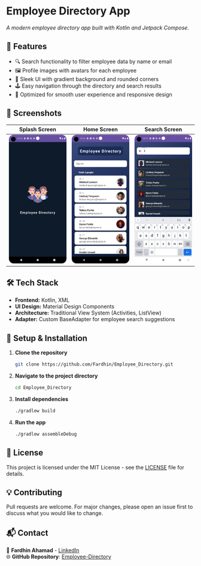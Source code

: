 # Employee Directory App

_A modern employee directory app built with Kotlin and Jetpack Compose._

## 🚀 Features
- 🔍 Search functionality to filter employee data by name or email
- 🖼 Profile images with avatars for each employee
- 🌈 Sleek UI with gradient background and rounded corners
- 🕹 Easy navigation through the directory and search results
- 🚀 Optimized for smooth user experience and responsive design

## 📸 Screenshots
| Splash Screen | Home Screen | Search Screen |
|--------------|-------------|---------------|
| <img src="images/Screenshot_20250415_121604.png" width="200"> | <img src="images/Screenshot_20250415_121640.png" width="200"> | <img src="images/Screenshot_20250415_121707.png" width="200"> |

## 🛠️ Tech Stack
- **Frontend:** Kotlin, XML
- **UI Design:** Material Design Components
- **Architecture:** Traditional View System (Activities, ListView)
- **Adapter:** Custom BaseAdapter for employee search suggestions


## 🔧 Setup & Installation
1. **Clone the repository**
   ```bash
   git clone https://github.com/Fardhin/Employee_Directory.git
2. **Navigate to the project directory**
   ```bash
   cd Employee_Directory
   ```
3. **Install dependencies**
   ```bash
   ./gradlew build
   ```
4. **Run the app**
   ```bash
   ./gradlew assembleDebug

   ```

## 📜 License
This project is licensed under the MIT License - see the [LICENSE](LICENSE) file for details.

## 💡 Contributing
Pull requests are welcome. For major changes, please open an issue first to discuss what you would like to change.

## 📬 Contact
📧 **Fardhin Ahamad** - [LinkedIn](https://www.linkedin.com/in/shaik-fardhin-ahamad-2a56b6288/)  
🌐 **GitHub Repository**: [Employee-Directory](https://github.com/Fardhin/Employee_Directory)

